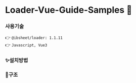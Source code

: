 # Loader-Vue-Guide-Samples 👋

### 사용기술

👉 `@ibsheet/loader: 1.1.11` <br/>
👉 `Javascript, Vue3`

### ✨설치방법


### 🚀구조
